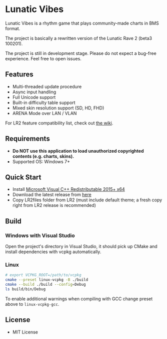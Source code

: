 # Lunatic Vibes

Lunatic Vibes is a rhythm game that plays community-made charts in BMS format.

The project is basically a rewritten version of the Lunatic Rave 2 (beta3 100201).

The project is still in development stage. Please do not expect a bug-free experience. Feel free to open issues.

## Features

-   Multi-threaded update procedure
-   Async input handling
-   Full Unicode support
-   Built-in difficulty table support
-   Mixed skin resolution support (SD, HD, FHD)
-   ARENA Mode over LAN / VLAN

For LR2 feature compatibility list, check out [the wiki](https://github.com/yaasdf/lunaticvibes/wiki/LR2-Features-Compatibility).

## Requirements

-   **Do NOT use this application to load unauthorized copyrighted contents (e.g. charts, skins).**
-   Supported OS: Windows 7+

## Quick Start

-   Install [Microsoft Visual C++ Redistributable 2015+ x64](https://aka.ms/vs/17/release/vc_redist.x64.exe)
-   Download the latest release from [here](https://github.com/yaasdf/lunaticvibes/releases)
-   Copy LR2files folder from LR2 (must include default theme; a fresh copy right from LR2 release is recommended)

## Build

### Windows with Visual Studio

Open the project's directory in Visual Studio, it should pick up CMake and install dependencies with vcpkg
automatically.

### Linux

```sh
# export VCPKG_ROOT=/path/to/vcpkg
cmake --preset linux-vcpkg -B ./build
cmake --build ./build --config=Debug
ls build/bin/Debug
```

To enable additional warnings when compiling with GCC change preset above to `linux-vcpkg-gcc`.

## License

-   MIT License
